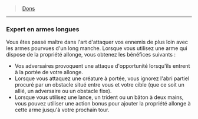 ﻿---
!FeatItem
Id: feats_hd.md#expert-en-armes-longues
ParentLink: feats_hd.md#dons
Name: Expert en armes longues
ParentName: Dons
NameLevel: 3
Attributes: {}
AttributesDictionary: >+
  {}

---
> [Dons](hd_feats.md)

---

### Expert en armes longues

Vous êtes passé maître dans l'art d'attaquer vos ennemis de plus loin avec les armes pourvues d'un long manche. Lorsque vous utilisez une arme qui dispose de la propriété allonge, vous obtenez les bénéfices suivants :

* Vos adversaires provoquent une attaque d'opportunité lorsqu'ils entrent à la portée de votre allonge.
* Lorsque vous attaquez une créature à portée, vous ignorez l'abri partiel procuré par un obstacle situé entre vous et votre cible (que ce soit un allié, un adversaire ou un obstacle fixe).
* Lorsque vous utilisez une lance, un trident ou un bâton à deux mains, vous pouvez utiliser une action bonus pour ajouter la propriété allonge à cette arme jusqu'à votre prochain tour.

